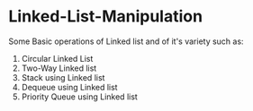 # Linked-List-Manipulation
Some Basic operations of Linked list and of it's variety such as:
1. Circular Linked List
2. Two-Way Linked list
3. Stack using Linked list
4. Dequeue using Linked list
5. Priority Queue using Linked list
   
